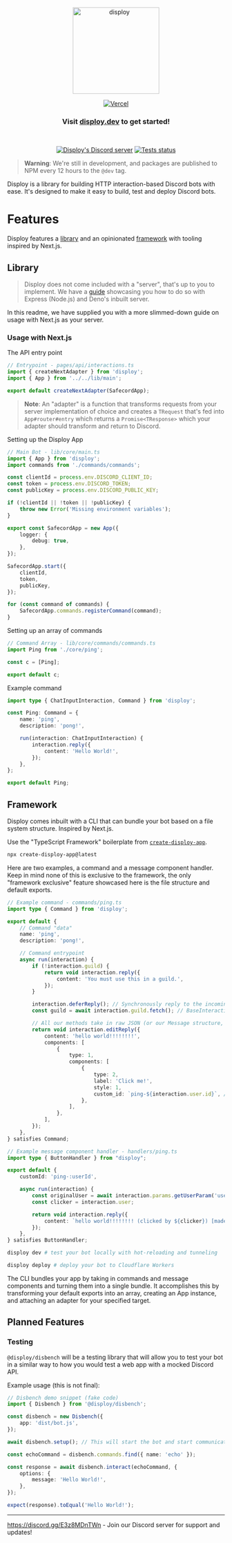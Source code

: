 <div align="center">
	<br />
	<p>
		<a href="https://disploy.dev"><img src="https://disploy.dev/img/logo.svg" alt="disploy" width="200" /></a>
	</p>
    <p>
		<a href="https://vercel.com/?utm_source=disploy&utm_campaign=oss"><img src="https://www.datocms-assets.com/31049/1618983297-powered-by-vercel.svg" alt="Vercel" /></a>
	</p>
    <h3>
        Visit <a href="https://disploy.dev">disploy.dev</a> to get started!
    </h3>
	<br />
	<p>
		<a href="https://discord.gg/E3z8MDnTWn"><img src="https://img.shields.io/discord/901426442242498650?color=5865F2&logo=discord&logoColor=white" alt="Disploy's Discord server" /></a>
		<a href="https://github.com/disploy/Disploy/actions"><img src="https://github.com/Disploy/disploy/actions/workflows/tests.yml/badge.svg" alt="Tests status" /></a>
	</p>

</div>

> **Warning**: We're still in development, and packages are published to NPM every 12 hours to the `@dev` tag.

Disploy is a library for building HTTP interaction-based Discord bots with ease. It's designed to make it easy to build, test and deploy Discord bots.

# Features

Disploy features a [library](#library) and an opinionated [framework](#framework) with tooling inspired by Next.js.

## Library

> Disploy does not come included with a "server", that's up to you to implement. We have a [guide](https://disploy.dev/docs/Reference/framework-less/) showcasing you how to do so with Express (Node.js) and Deno's inbuilt server.

In this readme, we have supplied you with a more slimmed-down guide on usage with Next.js as your server.

### Usage with Next.js

The API entry point

```ts
// Entrypoint - pages/api/interactions.ts
import { createNextAdapter } from 'disploy';
import { App } from '../../lib/main';

export default createNextAdapter(SafecordApp);
```

> **Note**: An "adapter" is a function that transforms requests from your server implementation of choice and creates a `TRequest` that's fed into `App#router#entry` which returns a `Promise<TResponse>` which your adapter should transform and return to Discord.

Setting up the Disploy App

```ts
// Main Bot - lib/core/main.ts
import { App } from 'disploy';
import commands from './commands/commands';

const clientId = process.env.DISCORD_CLIENT_ID;
const token = process.env.DISCORD_TOKEN;
const publicKey = process.env.DISCORD_PUBLIC_KEY;

if (!clientId || !token || !publicKey) {
	throw new Error('Missing environment variables');
}

export const SafecordApp = new App({
	logger: {
		debug: true,
	},
});

SafecordApp.start({
	clientId,
	token,
	publicKey,
});

for (const command of commands) {
	SafecordApp.commands.registerCommand(command);
}
```

Setting up an array of commands

```ts
// Command Array - lib/core/commands/commands.ts
import Ping from './core/ping';

const c = [Ping];

export default c;
```

Example command

```ts
import type { ChatInputInteraction, Command } from 'disploy';

const Ping: Command = {
	name: 'ping',
	description: 'pong!',

	run(interaction: ChatInputInteraction) {
		interaction.reply({
			content: 'Hello World!',
		});
	},
};

export default Ping;
```

## Framework

Disploy comes inbuilt with a CLI that can bundle your bot based on a file system structure. Inspired by Next.js.

Use the "TypeScript Framework" boilerplate from [`create-disploy-app`](https://github.com/Disploy/create-disploy-app).

```bash
npx create-disploy-app@latest
```

Here are two examples, a command and a message component handler. Keep in mind none of this is exclusive to the framework, the only "framework exclusive" feature showcased here is the file structure and default exports.

```ts
// Example command - commands/ping.ts
import type { Command } from 'disploy';

export default {
	// Command "data"
	name: 'ping',
	description: 'pong!',

	// Command entrypoint
	async run(interaction) {
		if (!interaction.guild) {
			return void interaction.reply({
				content: 'You must use this in a guild.',
			});
		}

		interaction.deferReply(); // Synchronously reply to the incoming HTTP request
		const guild = await interaction.guild.fetch(); // BaseInteraction#guild is a ToBeFetched class, awaiting fetch on it will return the full structure

		// All our methods take in raw JSON (or our Message structure, coming soon)
		return void interaction.editReply({
			content: 'hello world!!!!!!!!',
			components: [
				{
					type: 1,
					components: [
						{
							type: 2,
							label: 'Click me!',
							style: 1,
							custom_id: `ping-${interaction.user.id}`, // You can handle message components with express-like routes.
						},
					],
				},
			],
		});
	},
} satisfies Command;
```

```ts
// Example message component handler - handlers/ping.ts
import type { ButtonHandler } from "disploy";

export default {
	customId: 'ping-:userId',

	async run(interaction) {
		const originalUser = await interaction.params.getUserParam('userId'); // This fetches a user structure from the interaction's params, it would be better to use getParam in this use case, but we're showcasing the getUserParam method here.
		const clicker = interaction.user;

		return void interaction.reply({
			content: `hello world!!!!!!!! (clicked by ${clicker}) [made by ${originalUser}]`,
		});
	},
} satisfies ButtonHandler;
```

```bash
disploy dev # test your bot locally with hot-reloading and tunneling
```

```bash
disploy deploy # deploy your bot to Cloudflare Workers
```

The CLI bundles your app by taking in commands and message components and turning them into a single bundle. It accomplishes this by transforming your default exports into an array, creating an App instance, and attaching an adapter for your specified target.

## Planned Features

### Testing

`@disploy/disbench` will be a testing library that will allow you to test your bot in a similar way to how you would test a web app with a mocked Discord API.

Example usage (this is not final):

```ts
// Disbench demo snippet (fake code)
import { Disbench } from '@disploy/disbench';

const disbench = new Disbench({
	app: 'dist/bot.js',
});

await disbench.setup(); // This will start the bot and start communicating with the framework to "deploy" commands to the mocked API

const echoCommand = disbench.commands.find({ name: 'echo' });

const response = await disbench.interact(echoCommand, {
	options: {
		message: 'Hello World!',
	},
});

expect(response).toEqual('Hello World!');
```

---

https://discord.gg/E3z8MDnTWn - Join our Discord server for support and updates!

